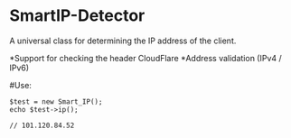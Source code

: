 # SmartIP-Detector

A universal class for determining the IP address of the client.

*Support for checking the header CloudFlare
*Address validation (IPv4 / IPv6)

#Use:
```
$test = new Smart_IP();
echo $test->ip();

// 101.120.84.52
```